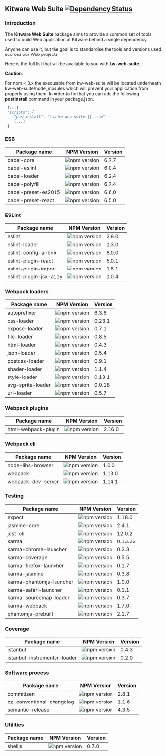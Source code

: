 ## Kitware Web Suite [![Dependency Status](https://img.shields.io/david/kitware/kw-web-suite.svg)](https://david-dm.org/kitware/kw-web-suite)

### Introduction

The **Kitware Web Suite** package aims to provide a common
set of tools used to build Web application at Kitware behind
a single dependency.

Anyone can use it, but the goal is to standardise
the tools and versions used accross our Web projects.

Here is the full list that will be available to you with **kw-web-suite**.

**Caution**:

For npm < 3.x the executable from kw-web-suite will be located underneath kw-web-suite/node_modules
which will prevent your application from properly using them. In order to fix that you can
add the following **postinstall** command in your package.json.

```js
 [...]
 "scripts": {
    "postinstall": "fix-kw-web-suite || true"
    [...]
 }
```

### ES6

Package name        | NPM Version                                                      | Version
------------------- | ---------------------------------------------------------------- | ---------
babel-core          | ![npm version](https://badge.fury.io/js/babel-core.svg)          | 6.7.7
babel-eslint        | ![npm version](https://badge.fury.io/js/babel-eslint.svg)        | 6.0.4
babel-loader        | ![npm version](https://badge.fury.io/js/babel-loader.svg)        | 6.2.4
babel-polyfill      | ![npm version](https://badge.fury.io/js/babel-polyfill.svg)      | 6.7.4
babel-preset-es2015 | ![npm version](https://badge.fury.io/js/babel-preset-es2015.svg) | 6.6.0
babel-preset-react  | ![npm version](https://badge.fury.io/js/babel-preset-react.svg)  | 6.5.0

### ESLint

Package name           | NPM Version                                                        | Version
---------------------- | ------------------------------------------------------------------ | --------
eslint                 | ![npm version](https://badge.fury.io/js/eslint.svg)                | 2.9.0
eslint-loader          | ![npm version](https://badge.fury.io/js/eslint-loader.svg)         | 1.3.0
eslint-config-airbnb   | ![npm version](https://badge.fury.io/js/eslint-config-airbnb.svg)  | 8.0.0
eslint-plugin-react    | ![npm version](https://badge.fury.io/js/eslint-plugin-react.svg)   | 5.0.1
eslint-plugin-import   | ![npm version](https://badge.fury.io/js/eslint-plugin-import.svg)  | 1.6.1
eslint-plugin-jsx-a11y | ![npm version](https://badge.fury.io/js/eslint-plugin-jsx-a11y.svg)| 1.0.4

### Webpack loaders

Package name        | NPM Version                                                       | Version
------------------- | ----------------------------------------------------------------- | --------
autoprefixer        | ![npm version](https://badge.fury.io/js/autoprefixer.svg)         | 6.3.6
css-loader          | ![npm version](https://badge.fury.io/js/css-loader.svg)           | 0.23.1
expose-loader       | ![npm version](https://badge.fury.io/js/expose-loader.svg)        | 0.7.1
file-loader         | ![npm version](https://badge.fury.io/js/file-loader.svg)          | 0.8.5
html-loader         | ![npm version](https://badge.fury.io/js/html-loader.svg)          | 0.4.3
json-loader         | ![npm version](https://badge.fury.io/js/json-loader.svg)          | 0.5.4
postcss-loader      | ![npm version](https://badge.fury.io/js/postcss-loader.svg)       | 0.9.1
shader-loader       | ![npm version](https://badge.fury.io/js/shader-loader.svg)        | 1.1.4
style-loader        | ![npm version](https://badge.fury.io/js/style-loader.svg)         | 0.13.1
svg-sprite-loader   | ![npm version](https://badge.fury.io/js/svg-sprite-loader.svg)    | 0.0.18
url-loader          | ![npm version](https://badge.fury.io/js/url-loader.svg)           | 0.5.7

### Webpack plugins

Package name        | NPM Version                                                      | Version
------------------- | ---------------------------------------------------------------- | --------
html-webpack-plugin | ![npm version](https://badge.fury.io/js/html-webpack-plugin.svg) | 2.16.0

### Webpack cli

Package name        | NPM Version                                                     | Version
------------------- | --------------------------------------------------------------- | --------
node-libs-browser   | ![npm version](https://badge.fury.io/js/node-libs-browser.svg)  | 1.0.0
webpack             | ![npm version](https://badge.fury.io/js/webpack.svg)            | 1.13.0
webpack-dev-server  | ![npm version](https://badge.fury.io/js/webpack-dev-server.svg) | 1.14.1

### Testing

Package name              | NPM Version                                                            | Version
------------------------- | ---------------------------------------------------------------------- | --------
expect                    | ![npm version](https://badge.fury.io/js/expect.svg)                    | 1.18.0
jasmine-core              | ![npm version](https://badge.fury.io/js/jasmine-core.svg)              | 2.4.1
jest-cli                  | ![npm version](https://badge.fury.io/js/jest-cli.svg)                  | 12.0.2
karma                     | ![npm version](https://badge.fury.io/js/karma.svg)                     | 0.13.22
karma-chrome-launcher     | ![npm version](https://badge.fury.io/js/karma-chrome-launcher.svg)     | 0.2.3
karma-coverage            | ![npm version](https://badge.fury.io/js/karma-coverage.svg)            | 0.5.5
karma-firefox-launcher    | ![npm version](https://badge.fury.io/js/karma-firefox-launcher.svg)    | 0.1.7
karma-jasmine             | ![npm version](https://badge.fury.io/js/karma-jasmine.svg)             | 0.3.8
karma-phantomjs-launcher  | ![npm version](https://badge.fury.io/js/karma-phantomjs-launcher.svg)  | 1.0.0
karma-safari-launcher     | ![npm version](https://badge.fury.io/js/karma-safari-launcher.svg)     | 0.1.1
karma-sourcemap-loader    | ![npm version](https://badge.fury.io/js/karma-sourcemap-loader.svg)    | 0.3.7
karma-webpack             | ![npm version](https://badge.fury.io/js/karma-webpack.svg)             | 1.7.0
phantomjs-prebuilt        | ![npm version](https://badge.fury.io/js/phantomjs-prebuilt.svg)        | 2.1.7

### Coverage

Package name                 | NPM Version                                                               | Version
---------------------------- | ------------------------------------------------------------------------- | --------
istanbul                     | ![npm version](https://badge.fury.io/js/istanbul.svg)                     | 0.4.3
istanbul-instrumenter-loader | ![npm version](https://badge.fury.io/js/istanbul-instrumenter-loader.svg) | 0.2.0

### Software process

Package name              | NPM Version                                                            | Version
------------------------- | ---------------------------------------------------------------------- | --------
commitizen                | ![npm version](https://badge.fury.io/js/commitizen.svg)                | 2.8.1
cz-conventional-changelog | ![npm version](https://badge.fury.io/js/cz-conventional-changelog.svg) | 1.1.6
semantic-release          | ![npm version](https://badge.fury.io/js/semantic-release.svg)          | 4.3.5


### Utilities

Package name  | NPM Version                                          | Version
------------- | ---------------------------------------------------- | --------
shelljs       | ![npm version](https://badge.fury.io/js/shelljs.svg) | 0.7.0
